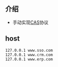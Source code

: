 ## 介绍
- 手动实现[CAS](https://apereo.github.io/cas/4.2.x/protocol/CAS-Protocol.html)协议

## host
```$xslt
127.0.0.1 www.sso.com
127.0.0.1 www.crm.com
127.0.0.1 www.erp.com
```
